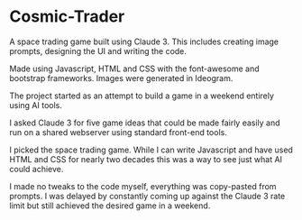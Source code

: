 # Cosmic-Trader
A space trading game built using Claude 3. This includes creating image prompts, designing the UI and writing the code.

Made using Javascript, HTML and CSS with the font-awesome and bootstrap frameworks.
Images were generated in Ideogram.

The project started as an attempt to build a game in a weekend entirely using AI tools.

I asked Claude 3 for five game ideas that could be made fairly easily and run on a shared webserver using standard front-end tools.

I picked the space trading game. While I can write Javascript and have used HTML and CSS for nearly two decades this was a way to see just what AI could achieve.

I made no tweaks to the code myself, everything was copy-pasted from prompts. I was delayed by constantly coming up against the Claude 3 rate limit but still achieved the desired game in a weekend.
